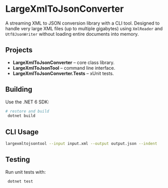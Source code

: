 # LargeXmlToJsonConverter

A streaming XML to JSON conversion library with a CLI tool. Designed to handle very large XML files (up to multiple gigabytes) using `XmlReader` and `Utf8JsonWriter` without loading entire documents into memory.

## Projects

- **LargeXmlToJsonConverter** – core class library.
- **LargeXmlToJsonTool** – command line interface.
- **LargeXmlToJsonConverter.Tests** – xUnit tests.

## Building

Use the .NET 6 SDK:

```bash
# restore and build
 dotnet build
```

## CLI Usage

```bash
largexmltojsontool --input input.xml --output output.json --indent
```

## Testing

Run unit tests with:

```bash
 dotnet test
```

